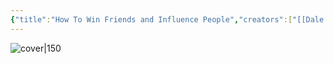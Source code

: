 ```yaml
---
{"title":"How To Win Friends and Influence People","creators":["[[Dale Carnegie]]"],"cover":"http://books.google.com/books/content?id=yxfJDVXClucC&printsec=frontcover&img=1&zoom=5&edge=curl&source=gbs_api","status":"did-not-finish","owned":false,"started":"2024-08-13","finished":null,"isbn":9781439167342,"rating":null,"dg-publish":true,"dg-note-icon":"book","permalink":"/Books/How To Win Friends and Influence People - Dale Carnegie/","dgPassFrontmatter":true,"noteIcon":"book","created":"2024-11-18T16:23:16.072+09:00"}
---
```



![cover|150](http://books.google.com/books/content?id=yxfJDVXClucC&printsec=frontcover&img=1&zoom=5&edge=curl&source=gbs_api)